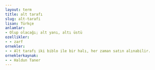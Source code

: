 ```yaml
---
layout: term
title: alt tarafı
slug: alt-tarafi
lisan: Türkçe
anlamlar:
- Olup olacağı; alt yanı, altı üstü
ozellikler:
- - zarf
ornekler:
- - Alt tarafı iki biblo ile bir halı, her zaman satın alınabilir.
orneklerkaynak:
- - Haldun Taner
---
```

